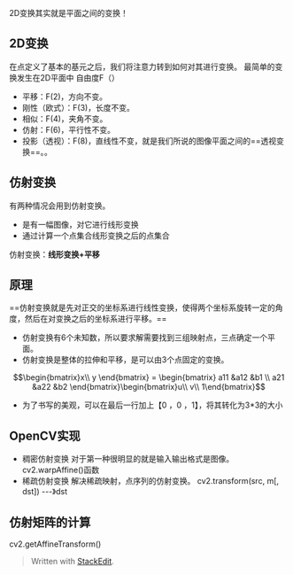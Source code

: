 2D变换其实就是平面之间的变换！
## 2D变换
在点定义了基本的基元之后，我们将注意力转到如何对其进行变换。
最简单的变换发生在2D平面中
自由度F（）
- 平移：F(2)，方向不变。
- 刚性（欧式）：F(3)，长度不变。
- 相似：F(4)，夹角不变。
- 仿射：F(6)，平行性不变。
- 投影（透视）：F(8)，直线性不变，就是我们所说的图像平面之间的==透视变换==。。
## 仿射变换
有两种情况会用到仿射变换。
- 是有一幅图像，对它进行线形变换
- 通过计算一个点集合线形变换之后的点集合

仿射变换：**线形变换+平移**

## 原理
==仿射变换就是先对正交的坐标系进行线性变换，使得两个坐标系旋转一定的角度，然后在对变换之后的坐标系进行平移。==
- 仿射变换有6个未知数，所以要求解需要找到三组映射点，三点确定一个平面。
- 仿射变换是整体的拉伸和平移，是可以由3个点固定的变换。

$$\begin{bmatrix}x\\ y
\end{bmatrix} = \begin{bmatrix}
a11 &a12  &b1 \\ 
a21 &a22  &b2 
\end{bmatrix}\begin{bmatrix}u\\ v\\ 1\end{bmatrix}$$
- 为了书写的美观，可以在最后一行加上【0 ，0 ，1】，将其转化为3*3的大小
## OpenCV实现
- 稠密仿射变换
对于第一种很明显的就是输入输出格式是图像。
cv2.warpAffine()函数
- 稀疏仿射变换
解决稀疏映射，点序列的仿射变换。
cv2.transform(src, m[, dst]) ---》dst
## 仿射矩阵的计算
cv2.getAffineTransform()


> Written with [StackEdit](https://stackedit.io/).
<!--stackedit_data:
eyJoaXN0b3J5IjpbNjUyNDQ1MDA2LDE4NTU5MzQ4NDhdfQ==
-->